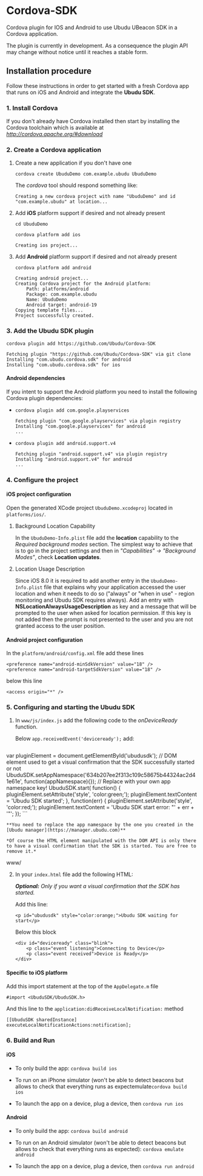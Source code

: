 # Cordova-SDK
Cordova plugin for IOS and Android to use Ubudu UBeacon SDK in a Cordova application. 

The plugin is currently in development. As a consequence the plugin API may change without notice until it reaches a stable form.

## Installation procedure

Follow these instructions in order to get started with a fresh Cordova app that runs on iOS and Android and integrate the **Ubudu SDK**.

### 1. Install Cordova

If you don't already have Cordova installed then start by installing the Cordova toolchain which is available at *http://cordova.apache.org/#download*

### 2. Create a Cordova application

1. Create a new application if you don't have one

	`cordova create UbuduDemo com.example.ubudu UbuduDemo`
	
	The *cordova* tool should respond something like:
	
	```
	Creating a new cordova project with name "UbuduDemo" and id "com.example.ubudu" at location...
	```

2. Add **iOS** platform support if desired and not already present

	`cd UbuduDemo`
	
	`cordova platform add ios`

	```
	Creating ios project...
	```

3. Add **Android** platform support if desired and not already present
	
	`cordova platform add android`

	```
	Creating android project...
	Creating Cordova project for the Android platform:
		Path: platforms/android
		Package: com.example.ubudu
		Name: UbuduDemo
		Android target: android-19
	Copying template files...
	Project successfully created.
	```

### 3. Add the Ubudu SDK plugin

`cordova plugin add https://github.com/Ubudu/Cordova-SDK`

```
Fetching plugin "https://github.com/Ubudu/Cordova-SDK" via git clone
Installing "com.ubudu.cordova.sdk" for android
Installing "com.ubudu.cordova.sdk" for ios
```

#### Android dependencies

If you intent to support the Android platform you need to install the following Cordova plugin dependencies:

* `cordova plugin add com.google.playservices`
  
  ```
  Fetching plugin "com.google.playservices" via plugin registry
  Installing "com.google.playservices" for android
  ...
  ```

* `cordova plugin add android.support.v4`
  
  ```
  Fetching plugin "android.support.v4" via plugin registry
  Installing "android.support.v4" for android
  ...
  ```

### 4. Configure the project

#### iOS project configuration

Open the generated XCode project `UbuduDemo.xcodeproj` located in `platforms/ios/`.

1. Background Location Capability

	In the `UbuduDemo-Info.plist` file add the **location** capability to the *Required background modes* section. The simplest way to achieve that is to go in the project settings and then in *"Capabilities" -> "Background Modes"*, check **Location updates**.

2. Location Usage Description

	Since iOS 8.0 it is required to add another entry in the `UbuduDemo-Info.plist` file that explains why your application accessed the user location and when it needs to do so ("always" or "when in use" - region monitoring and Ubudu SDK requires always). Add an entry with **NSLocationAlwaysUsageDescription** as key and a message that will be prompted to the user when asked for location permission. If this key is not added then the prompt is not presented to the user and you are not granted access to the user position.

#### Android project configuration

In the `platform/android/config.xml` file add these lines

```
<preference name="android-minSdkVersion" value="18" />
<preference name="android-targetSdkVersion" value="18" />
```
below this line

```
<access origin="*" />
```

### 5. Configuring and starting the Ubudu SDK

1. In `www/js/index.js` add the following code to the *onDeviceReady* function. 

	Below `app.receivedEvent('deviceready');` add:
	
	```
var pluginElement = document.getElementById('ubudusdk'); // DOM element used to get a visual confirmation that the SDK successfully started or not
UbuduSDK.setAppNamespace('634b207ee2f313c109c58675b44324ac2d41e61e', function(appNamespace){}); // Replace with your own app namespace key!
UbuduSDK.start(
    function() {
        pluginElement.setAttribute('style', 'color:green;');
        pluginElement.textContent = 'Ubudu SDK started';
    },
    function(err) {
        pluginElement.setAttribute('style', 'color:red;');
        pluginElement.textContent = 'Ubudu SDK start error: "' + err + '"';
});
	```

	**You need to replace the app namespace by the one you created in the [Ubudu manager](https://manager.ubudu.com)**

	*Of course the HTML element manipulated with the DOM API is only there to have a visual confirmation that the SDK is started. You are free to remove it.*
www/

2. In your `index.html` file add the following HTML:

	***Optional:** Only if you want a visual confirmation that the SDK has started.*
	
	Add this line:

	```
	<p id="ubudusdk" style="color:orange;">Ubudu SDK waiting for start</p>
	```
	
	Below this block
	
	```
	<div id="deviceready" class="blink">
	    <p class="event listening">Connecting to Device</p>
	    <p class="event received">Device is Ready</p>
	</div>
	```

#### Specific to iOS platform

Add this import statement at the top of the `AppDelegate.m` file
	
```
#import <UbuduSDK/UbuduSDK.h>
```

And this line to the `application:didReceiveLocalNotification:` method

```
[[UbuduSDK sharedInstance] executeLocalNotificationActions:notification];
```

### 6. Build and Run

#### iOS

* To only build the app: `cordova build ios`

* To run on an iPhone simulator (won't be able to detect beacons but allows to check that everything runs as expectemulate`cordova build ios`

* To launch the app on a device, plug a device, then `cordova run ios`

#### Android

* To only build the app: `cordova build android`

* To run on an Android simulator (won't be able to detect beacons but allows to check that everything runs as expected): `cordova emulate android`

* To launch the app on a device, plug a device, then `cordova run android`
